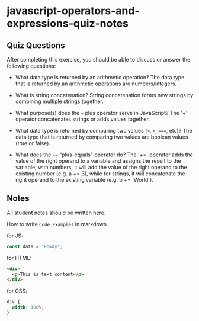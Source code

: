 # javascript-operators-and-expressions-quiz-notes

## Quiz Questions

After completing this exercise, you should be able to discuss or answer the following questions:

- What data type is returned by an arithmetic operation?
  The data type that is returned by an arithmetic operations are numbers/integers.

- What is string concatenation?
  String concatenation forms new strings by combining multiple strings together.

- What purpose(s) does the `+` plus operator serve in JavaScript?
  The '+' operator concatenates strings or adds values together.

- What data type is returned by comparing two values (`<`, `>`, `===`, etc)?
  The data type that is returned by comparing two values are boolean values (true or false).

- What does the `+=` "plus-equals" operator do?
  The '+=' operator adds the value of the right operand to a variable and assigns the result to the variable; with numbers, it will add the value of the right operand to the existing number (e.g. a += 3), while for strings, it will concatenate the right operand to the existing variable (e.g. b += 'World').

## Notes

All student notes should be written here.

How to write `Code Examples` in markdown

for JS:

```javascript
const data = 'Howdy';
```

for HTML:

```html
<div>
  <p>This is text content</p>
</div>
```

for CSS:

```css
div {
  width: 100%;
}
```
